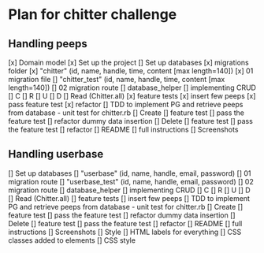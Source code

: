 # Plan for chitter challenge
## Handling peeps
  [x] Domain model
  [x] Set up the project
  [] Set up databases
    [x] migrations folder
    [x] "chitter" (id, name, handle, time, content [max length=140])
      [x] 01 migration file
    [] "chitter_test" (id, name, handle, time, content [max length=140])
      [] 02 migration route
    [] database_helper
  [] implementing CRUD
    [] C [] R [] U [] D
    [] Read (Chitter.all)
      [x] feature tests
      [x] insert few peeps
      [x] pass feature test
      [x] refactor
      [] TDD to implement PG and retrieve peeps from database - unit test for chitter.rb
    [] Create
      [] feature test
      [] pass the feature test
      [] refactor dummy data insertion
    [] Delete
      [] feature test
      [] pass the feature test
      [] refactor
  [] README
    [] full instructions
    [] Screenshots
## Handling userbase
[] Set up databases
  [] "userbase" (id, name, handle, email, password)
    [] 01 migration route
  [] "userbase_test" (id, name, handle, email, password)
    [] 02 migration route
  [] database_helper
[] implementing CRUD
  [] C [] R [] U [] D
  [] Read (Chitter.all)
    [] feature tests
    [] insert few peeps
    [] TDD to implement PG and retrieve peeps from database - unit test for chitter.rb
  [] Create
    [] feature test
    [] pass the feature test
    [] refactor dummy data insertion
  [] Delete
    [] feature test
    [] pass the feature test
    [] refactor
[] README
  [] full instructions
  [] Screenshots
[] Style
  [] HTML labels for everything
  [] CSS classes added to elements
  [] CSS style
